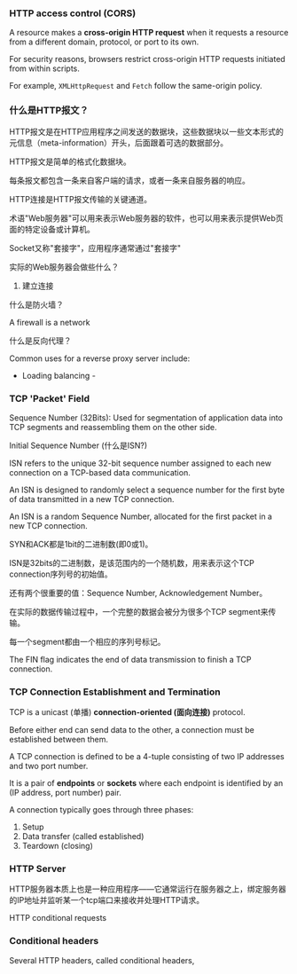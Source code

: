 ### HTTP access control (CORS)

A resource makes a **cross-origin HTTP request** when it requests a resource from a different domain, protocol, or port to its own.

For security reasons, browsers restrict cross-origin HTTP requests initiated from within scripts.

For example, `XMLHttpRequest` and `Fetch` follow the same-origin policy.

### 什么是HTTP报文？

HTTP报文是在HTTP应用程序之间发送的数据块，这些数据块以一些文本形式的元信息（meta-information）开头，后面跟着可选的数据部分。

HTTP报文是简单的格式化数据块。

每条报文都包含一条来自客户端的请求，或者一条来自服务器的响应。

HTTP连接是HTTP报文传输的关键通道。

术语"Web服务器"可以用来表示Web服务器的软件，也可以用来表示提供Web页面的特定设备或计算机。

Socket又称"套接字"，应用程序通常通过"套接字"

实际的Web服务器会做些什么？

1. 建立连接

什么是防火墙？

A firewall is a network 

什么是反向代理？

Common uses for a reverse proxy server include:

- Loading balancing - 

### TCP 'Packet' Field

Sequence Number (32Bits): Used for segmentation of application data into TCP segments and reassembling them on the other side.

Initial Sequence Number (什么是ISN?)

ISN refers to the unique 32-bit sequence number assigned to each new connection on a TCP-based data communication.

An ISN is designed to randomly select a sequence number for the first byte of data transmitted in a new TCP connection.

An ISN is a random Sequence Number, allocated for the first packet in a new TCP connection.

SYN和ACK都是1bit的二进制数(即0或1)。

ISN是32bits的二进制数，是该范围内的一个随机数，用来表示这个TCP connection序列号的初始值。

还有两个很重要的值：Sequence Number, Acknowledgement Number。

在实际的数据传输过程中，一个完整的数据会被分为很多个TCP segment来传输。

每一个segment都由一个相应的序列号标记。

The FIN flag indicates the end of data transmission to finish a TCP connection.

### TCP Connection Establishment and Termination

TCP is a unicast (单播) **connection-oriented (面向连接)** protocol.

Before either end can send data to the other, a connection must be established between them.

A TCP connection is defined to be a 4-tuple consisting of two IP addresses and two port number.

It is a pair of  **endpoints** or **sockets** where each endpoint is identified by an (IP address, port number) pair. 

A connection typically goes through three phases:

1. Setup
2. Data transfer (called established)
3. Teardown (closing)

### HTTP Server

HTTP服务器本质上也是一种应用程序——它通常运行在服务器之上，绑定服务器的IP地址并监听某一个tcp端口来接收并处理HTTP请求。

HTTP conditional requests 

### Conditional headers

Several HTTP headers, called conditional headers, 




